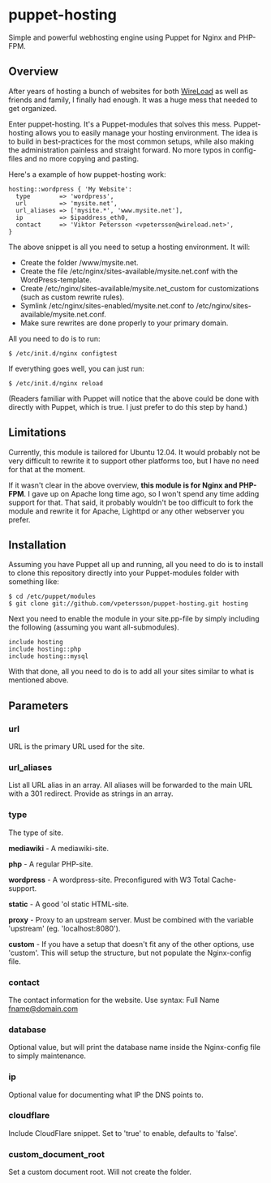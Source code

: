 # puppet-hosting
Simple and powerful webhosting engine using Puppet for Nginx and PHP-FPM.


## Overview

After years of hosting a bunch of websites for both [WireLoad](http://wireload.net) as well as friends and family, I finally had enough. It was a huge mess that needed to get organized.

Enter puppet-hosting. It's a Puppet-modules that solves this mess. Puppet-hosting allows you to easily manage your hosting environment. The idea is to build in best-practices for the most common setups, while also making the administration painless and straight forward. No more typos in config-files and no more copying and pasting.

Here's a example of how puppet-hosting work:

    hosting::wordpress { 'My Website':
      type        => 'wordpress',
      url         => 'mysite.net',
      url_aliases => ['mysite.*', 'www.mysite.net'],
      ip          => $ipaddress_eth0,
      contact     => 'Viktor Petersson <vpetersson@wireload.net>',
    }

The above snippet is all you need to setup a hosting environment. It will:

 * Create the folder /www/mysite.net.
 * Create the file /etc/nginx/sites-available/mysite.net.conf with the WordPress-template.
 * Create /etc/nginx/sites-available/mysite.net_custom for customizations (such as custom rewrite rules).
 * Symlink  /etc/nginx/sites-enabled/mysite.net.conf to /etc/nginx/sites-available/mysite.net.conf.
 * Make sure rewrites are done properly to your primary domain.

All you need to do is to run:

    $ /etc/init.d/nginx configtest

If everything goes well, you can just run:

    $ /etc/init.d/nginx reload

(Readers familiar with Puppet will notice that the above could be done with directly with Puppet, which is true. I just prefer to do this step by hand.)

## Limitations

Currently, this module is tailored for Ubuntu 12.04. It would probably not be very difficult to rewrite it to support other platforms too, but I have no need for that at the moment.

If it wasn't clear in the above overview, **this module is for Nginx and PHP-FPM**. I gave up on Apache long time ago, so I won't spend any time adding support for that. That said, it probably wouldn't be too difficult to fork the module and rewrite it for Apache, Lighttpd or any other webserver you prefer.


## Installation

Assuming you have Puppet all up and running, all you need to do is to install to clone this repository directly into your Puppet-modules folder with something like:

    $ cd /etc/puppet/modules
    $ git clone git://github.com/vpetersson/puppet-hosting.git hosting

Next you need to enable the module in your site.pp-file by simply including the following (assuming you want all-submodules).

    include hosting
    include hosting::php
    include hosting::mysql

With that done, all you need to do is to add all your sites similar to what is mentioned above.

## Parameters

### url
URL is the primary URL used for the site.

### url_aliases
List all URL alias in an array. All aliases will be forwarded to the main URL with a 301 redirect. Provide as strings in an array.

### type
The type of site.

**mediawiki** - A mediawiki-site.

**php** - A regular PHP-site.


**wordpress** - A wordpress-site. Preconfigured with W3 Total Cache-support.

**static** - A good 'ol static HTML-site.

**proxy** - Proxy to an upstream server. Must be combined with  the variable 'upstream' (eg. 'localhost:8080').

**custom** - If you have a setup that doesn't fit any of the other options, use 'custom'. This will setup the structure, but not populate the Nginx-config file.

### contact
The contact information for the website. Use syntax: Full Name <fname@domain.com>

### database
Optional value, but will print the database name inside the Nginx-config file to simply maintenance.

### ip
Optional value for documenting what IP the DNS points to.

### cloudflare
Include CloudFlare snippet. Set to 'true' to enable, defaults to 'false'.

### custom_document_root
Set a custom document root. Will not create the folder.

